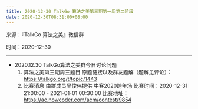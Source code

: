 ```yaml
---
title: 2020-12-30 TalkGo 算法之美第三期第一周第二阶段
date: 2020-12-30T08:31:00+08:00
---
```

来源：『TalkGo 算法之美』微信群

时间：2020-12-30

---

- 2020.12.30
  TalkGo算法之美群今日讨论问题
  1.  算法之美第三期周三题目
  原题链接以及群友题解（题解见评论）：https://talkgo.org/t/topic/1443
  2. 比赛消息
由群成员吴俊伟提供
  牛客2020跨年场
  比赛时间：2020-12-31 21:00:00 - 2021-01-01 00:30:00
  比赛地址：https://ac.nowcoder.com/acm/contest/9854

